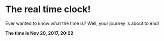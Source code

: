 # The real time clock!

Ever wanted to know what the time is? Well, your journey is about to end!

**The time is Nov 20, 2017, 20:02**